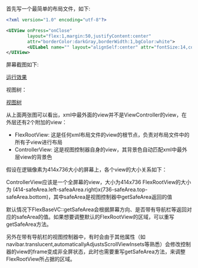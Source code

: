 
首先写一个最简单的布局文件，如下:

```xml
<?xml version="1.0" encoding="utf-8"?>

<UIView onPress="onClose"
        layout="flex:1,margin:50,justifyContent:center"
        attr="borderColor:darkGray,borderWidth:1,bgColor:white">
        <UILabel name="" layout="alignSelf:center" attr="fontSize:14,color:#333333,linesNum:0,text:关闭"/>
</UIView>
```

屏幕截图如下:

[运行效果](https://raw.githubusercontent.com/zhenglibao/FlexLib/master/Doc/res/archishot.png)

视图树：

[视图树](https://raw.githubusercontent.com/zhenglibao/FlexLib/master/Doc/res/viewtree.png)

从上面两张图可以看出，xml中最外面的view并不是ViewController的view，在外层还有2个附加的view：
* FlexRootView: 这是任何xml布局文件的view的根节点，负责对布局文件中的所有子view进行布局
* ControllerView: 这是视图控制器自身的view，其背景色自动匹配xml中最外层view的背景色

假设在逻辑像素为414x736大小的屏幕上，各个view的大小关系如下：

ControllerView应该是一个全屏幕的view，大小为414x736
FlexRootView的大小为 (414-safeArea.left-safeaArea.right)x(736-safeArea.top-safeArea.bottom)，其中safeArea是视图控制器中getSafeArea返回的值

默认情况下FlexBaseVC::getSafeArea会根据屏幕方向、是否带有导航栏等返回对应的safeArea的值。如果想要调整默认的FlexRootView的区域，可以重写getSafeArea方法。

另外在带有导航栏的视图控制器中，有时会由于其他属性（如navibar.translucent,automaticallyAdjustsScrollViewInsets等熟悉）会修改控制器的view的frame变成非全屏状态，此时也需要重写getSafeArea方法，来调整FlexRootView所占据的区域。



